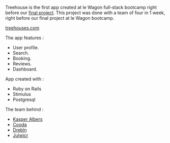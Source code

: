 Treehouse is the first app created at le Wagon full-stack bootcamp right before our <a href="https://github.com/coodaa/careview">final project</a>.
This project was done with a team of four in 1  week, right before our final project at le Wagon bootcamp.

[treehouses.com](https://treehouses.herokuapp.com/)

The app features :
- User profile.
- Search.
- Booking.
- Reviews.
- Dashboard.

App created with :
- Ruby on Rails
- Stimulus
- Postgresql


The team behind :
* <a href='https://github.com/Kasperalbers'>Kasper Albers</a>
* <a href='https://github.com/coodaa'>Cooda</a>
* <a href='https://github.com/Drebln'>Drebln</a>
* <a href='https://github.com/Julwicr'>Julwicr</a>

